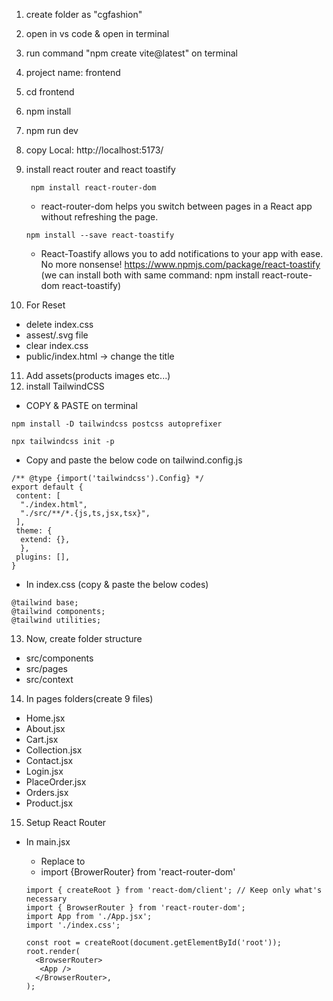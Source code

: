1. create folder as "cgfashion"
2. open in vs code & open in terminal
3. run command "npm create vite@latest" on terminal
4. project name: frontend
5. cd frontend
6. npm install
7. npm run dev
8. copy Local: http://localhost:5173/


9. install react router and react toastify
   ```
    npm install react-router-dom
   ```
    - react-router-dom helps you switch between pages in a React app without refreshing the page.
   ```
   npm install --save react-toastify
   ```
    - React-Toastify allows you to add notifications to your app with ease. No more nonsense!
    https://www.npmjs.com/package/react-toastify
    (we can install both with same command: npm install react-route-dom react-toastify)

10. For Reset
 - delete index.css
 - assest/.svg file
 - clear index.css
 - public/index.html -> change the title

11. Add assets(products images etc...)
12. install TailwindCSS
  - COPY & PASTE on terminal
  ```
  npm install -D tailwindcss postcss autoprefixer
  ```
  ```
  npx tailwindcss init -p
  ```

   - Copy and paste the below code on tailwind.config.js
  
  ```
  /** @type {import('tailwindcss').Config} */
  export default {
   content: [
    "./index.html",
    "./src/**/*.{js,ts,jsx,tsx}",
   ],
   theme: {
    extend: {},
    },
   plugins: [],
  }
  ```

  - In index.css (copy & paste the below codes)

  ```
  @tailwind base;
  @tailwind components;
  @tailwind utilities;
  ```

13. Now, create folder structure
  - src/components 
  - src/pages
  - src/context 

14. In pages folders(create 9 files)
 - Home.jsx
 - About.jsx
 - Cart.jsx
 - Collection.jsx
 - Contact.jsx
 - Login.jsx
 - PlaceOrder.jsx
 - Orders.jsx
 - Product.jsx

15. Setup React Router
 - In main.jsx
   * Replace ***<StrictMode>*** to ***<BrowserRouter>***
   * import {BrowerRouter} from 'react-router-dom'

    ```
    import { createRoot } from 'react-dom/client'; // Keep only what's necessary
    import { BrowserRouter } from 'react-router-dom';
    import App from './App.jsx';
    import './index.css';

    const root = createRoot(document.getElementById('root'));
    root.render(
      <BrowserRouter>
       <App />
      </BrowserRouter>,
    );

    ```
